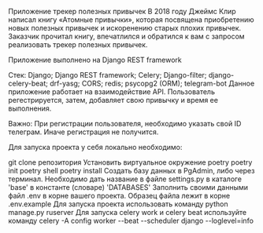 Приложение трекер полезных привычек
В 2018 году Джеймс Клир написал книгу «Атомные привычки», которая посвящена приобретению новых полезных привычек и искоренению старых плохих привычек.
Заказчик прочитал книгу, впечатлился и обратился к вам с запросом реализовать трекер полезных привычек.

Приложение выполнено на Django REST framework

Стек:
Django;
Django REST framework;
Celery;
Django-filter;
django-celery-beat;
drf-yasg;
CORS;
redis;
psycopg2 (ORM);
telegram-bot
Данное приложение работает на взаимодействие API.
Пользователь регестрируется, затем, добавляет свою привычку и время ее выполнения.

Важно:
При регистрации пользователя, необходимо указать свой ID телеграм. Иначе регистрация не получится.

Для запуска проекта у себя локально необходимо:

git clone репозитория
Установить виртуальное окружение poetry
poetry init
poetry shell
poetry install
Создать базу данных в PgAdmin, либо через терминал. Необходимо дать название в файле settings.py в каталоге 'base' в константе (словаре) 'DATABASES'
Заполнить своими данными файл .env в корне вашего проекта. Образец файла лежит в корне .env.example
Для запуска проекта использовать команду
python manage.py ruserver
Для запуска celery work и celery beat используйте команду
celery -A config worker --beat --scheduler django --loglevel=info
